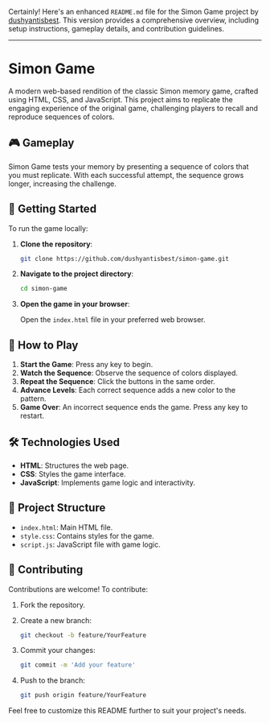 Certainly! Here's an enhanced `README.md` file for the Simon Game project by [dushyantisbest](https://github.com/dushyantisbest/simon-game). This version provides a comprehensive overview, including setup instructions, gameplay details, and contribution guidelines.

---

# Simon Game

A modern web-based rendition of the classic Simon memory game, crafted using HTML, CSS, and JavaScript. This project aims to replicate the engaging experience of the original game, challenging players to recall and reproduce sequences of colors.

## 🎮 Gameplay

Simon Game tests your memory by presenting a sequence of colors that you must replicate. With each successful attempt, the sequence grows longer, increasing the challenge.

## 🚀 Getting Started

To run the game locally:

1. **Clone the repository**:

   ```bash
   git clone https://github.com/dushyantisbest/simon-game.git
   ```

2. **Navigate to the project directory**:

   ```bash
   cd simon-game
   ```

3. **Open the game in your browser**:

   Open the `index.html` file in your preferred web browser.

## 🧠 How to Play

1. **Start the Game**: Press any key to begin.
2. **Watch the Sequence**: Observe the sequence of colors displayed.
3. **Repeat the Sequence**: Click the buttons in the same order.
4. **Advance Levels**: Each correct sequence adds a new color to the pattern.
5. **Game Over**: An incorrect sequence ends the game. Press any key to restart.

## 🛠️ Technologies Used

- **HTML**: Structures the web page.
- **CSS**: Styles the game interface.
- **JavaScript**: Implements game logic and interactivity.

## 📁 Project Structure

- `index.html`: Main HTML file.
- `style.css`: Contains styles for the game.
- `script.js`: JavaScript file with game logic.

## 🤝 Contributing

Contributions are welcome! To contribute:

1. Fork the repository.
2. Create a new branch:

   ```bash
   git checkout -b feature/YourFeature
   ```

3. Commit your changes:

   ```bash
   git commit -m 'Add your feature'
   ```

4. Push to the branch:

   ```bash
   git push origin feature/YourFeature
   ```



Feel free to customize this README further to suit your project's needs. 
